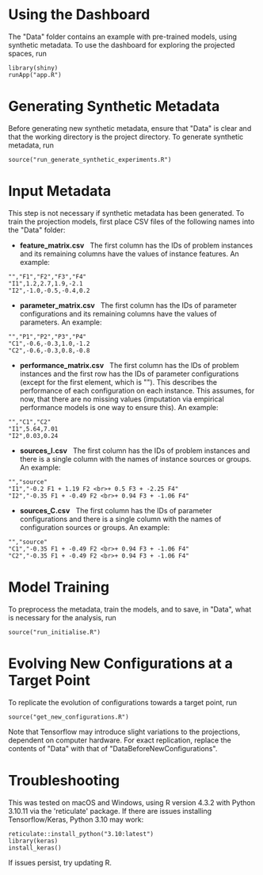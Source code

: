 # Using the Dashboard
The "Data" folder contains an example with pre-trained models, using synthetic metadata. To use the dashboard for exploring the projected spaces, run
```
library(shiny)
runApp("app.R")
```
# Generating Synthetic Metadata
Before generating new synthetic metadata, ensure that "Data" is clear and that the working directory is the project directory. To generate synthetic metadata, run
```
source("run_generate_synthetic_experiments.R")
```
# Input Metadata
This step is not necessary if synthetic metadata has been generated. To train the projection models, first place CSV files of the following names into the "Data" folder:
- **feature_matrix.csv** $~$ The first column has the IDs of problem instances and its remaining columns have the values of instance features. An example:
```
"","F1","F2","F3","F4"
"I1",1.2,2.7,1.9,-2.1
"I2",-1.0,-0.5,-0.4,0.2
```
- **parameter_matrix.csv** $~$ The first column has the IDs of parameter configurations and its remaining columns have the values of parameters. An example:
```
"","P1","P2","P3","P4"
"C1",-0.6,-0.3,1.0,-1.2
"C2",-0.6,-0.3,0.8,-0.8
```
- **performance_matrix.csv** $~$ The first column has the IDs of problem instances and the first row has the IDs of parameter configurations (except for the first element, which is ""). This describes the performance of each configuration on each instance. This assumes, for now, that there are no missing values (imputation via empirical performance models is one way to ensure this). An example:
```
"","C1","C2"
"I1",5.64,7.01
"I2",0.03,0.24
```
- **sources_I.csv** $~$ The first column has the IDs of problem instances and there is a single column with the names of instance sources or groups. An example:
```
"","source"
"I1","-0.2 F1 + 1.19 F2 <br>+ 0.5 F3 + -2.25 F4"
"I2","-0.35 F1 + -0.49 F2 <br>+ 0.94 F3 + -1.06 F4"
```
- **sources_C.csv** $~$ The first column has the IDs of parameter configurations and there is a single column with the names of configuration sources or groups. An example:
```
"","source"
"C1","-0.35 F1 + -0.49 F2 <br>+ 0.94 F3 + -1.06 F4"
"C2","-0.35 F1 + -0.49 F2 <br>+ 0.94 F3 + -1.06 F4"
```
# Model Training
To preprocess the metadata, train the models, and to save, in "Data", what is necessary for the analysis, run
```
source("run_initialise.R")
```
# Evolving New Configurations at a Target Point
To replicate the evolution of configurations towards a target point, run
```
source("get_new_configurations.R")
```
Note that Tensorflow may introduce slight variations to the projections, dependent on computer hardware. For exact replication, replace the contents of "Data" with that of "DataBeforeNewConfigurations".
# Troubleshooting
This was tested on macOS and Windows, using R version 4.3.2 with Python 3.10.11 via the 'reticulate' package. If there are issues installing Tensorflow/Keras, Python 3.10 may work:
```
reticulate::install_python("3.10:latest")
library(keras)
install_keras()
```
If issues persist, try updating R.

